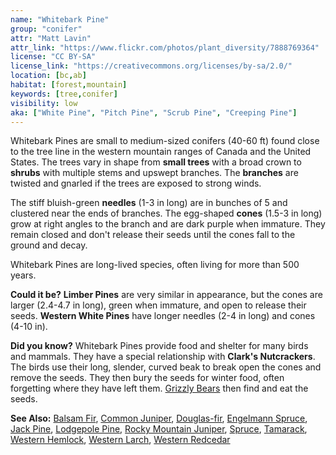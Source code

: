 ```yaml
---
name: "Whitebark Pine"
group: "conifer"
attr: "Matt Lavin"
attr_link: "https://www.flickr.com/photos/plant_diversity/7888769364"
license: "CC BY-SA"
license_link: "https://creativecommons.org/licenses/by-sa/2.0/"
location: [bc,ab]
habitat: [forest,mountain]
keywords: [tree,conifer]
visibility: low
aka: ["White Pine", "Pitch Pine", "Scrub Pine", "Creeping Pine"]
---
```

Whitebark Pines are small to medium-sized conifers (40-60 ft) found close to the tree line in the western mountain ranges of Canada and the United States. The trees vary in shape from **small trees** with a broad crown to **shrubs** with multiple stems and upswept branches. The **branches** are twisted and gnarled if the trees are exposed to strong winds.

The stiff bluish-green **needles** (1-3 in long) are in bunches of 5 and clustered near the ends of branches. The egg-shaped **cones** (1.5-3 in long) grow at right angles to the branch and are dark purple when immature. They remain closed and don't release their seeds until the cones fall to the ground and decay.

Whitebark Pines are long-lived species, often living for more than 500 years.

**Could it be?** **Limber Pines** are very similar in appearance, but the cones are larger (2.4-4.7 in long), green when immature, and open to release their seeds. **Western White Pines** have longer needles (2-4 in long) and cones (4-10 in).

**Did you know?** Whitebark Pines provide food and shelter for many birds and mammals. They have a special relationship with **Clark's Nutcrackers**. The birds use their long, slender, curved beak to break open the cones and remove the seeds. They then bury the seeds for winter food, often forgetting where they have left them. [Grizzly Bears](/animals/grizzly/) then find and eat the seeds.

<!-- generated, do not edit -->
**See Also:**
[Balsam Fir](/trees/balfir/),
[Common Juniper](/trees/comjun/),
[Douglas-fir](/trees/dougfir/),
[Engelmann Spruce](/trees/engel/),
[Jack Pine](/trees/jack/),
[Lodgepole Pine](/trees/lodge/),
[Rocky Mountain Juniper](/trees/rockyjun/),
[Spruce](/trees/spruce/),
[Tamarack](/trees/tam/),
[Western Hemlock](/trees/westhem/),
[Western Larch](/trees/westlar/),
[Western Redcedar](/trees/westred/)
